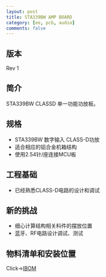 ```yaml
---
layout: post
title: STA339BW AMP BOARD
category: [ee, pcb, audio]
comments: false
---
```


## 版本
Rev 1

## 简介
STA339BW CLASSD 单一功能功放板。

## 规格
- STA339BW 数字输入 CLASS-D功放
- 适合相应的铝合金机箱结构
- 使用2.54针/座连接MCU板

## 工程基础
- 已经熟悉CLASS-D电路的设计和调试

## 新的挑战
- 细心计算结构相关料件的摆放位置
- 蓝牙、RF电路设计调试、测试

## 物料清单和安装位置
Click->[IBOM](/static/KiCAD-20201122-STA339BW-AMP-BOARD/bom/ibom/html)

